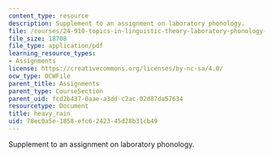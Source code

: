 ```yaml
---
content_type: resource
description: Supplement to an assignment on laboratory phonology.
file: /courses/24-910-topics-in-linguistic-theory-laboratory-phonology-spring-2007/78ec0a5e1858efc6242345d28b31cb49_heavy_rain.pdf
file_size: 18708
file_type: application/pdf
learning_resource_types:
- Assignments
license: https://creativecommons.org/licenses/by-nc-sa/4.0/
ocw_type: OCWFile
parent_title: Assignments
parent_type: CourseSection
parent_uid: fcd2b437-0aae-a3dd-c2ac-02d87da57634
resourcetype: Document
title: heavy_rain
uid: 78ec0a5e-1858-efc6-2423-45d28b31cb49
---
```

Supplement to an assignment on laboratory phonology.